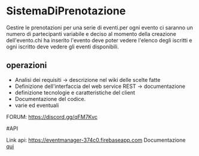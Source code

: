 # SistemaDiPrenotazione

Gestire le prenotazioni per una serie di eventi.per ogni evento ci saranno un numero di partecipanti variabile e deciso al momento della creazione dell'evento.chi ha inserito l'evento deve poter vedere l'elenco degli iscritti e ogni iscritto deve vedere gli eventi disponibili.

## operazioni

- Analisi dei requisiti -> descrizione nel wiki delle scelte fatte
- Definizione dell'interfaccia del web service REST -> documentazione
- definizione tecnologie e caratteristiche del client
- Documentazione del codice.
- varie ed eventuali

FORUM: https://discord.gg/qFM7Kvc

#API

Link api: https://eventmanager-374c0.firebaseapp.com
Documentazione [qui](https://eventmanager-374c0.firebaseapp.com/api-docs/)
